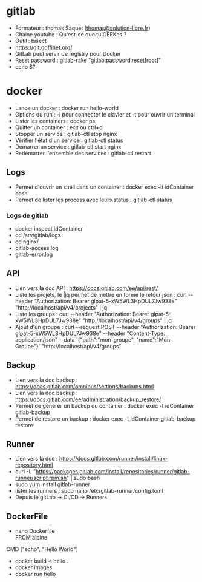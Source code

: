 # gitlab
- Formateur : thomas Saquet (thomas@solution-libre.fr)  
- Chaine youtube : Qu'est-ce que tu GEEKes ?  
- Outil : bisect  
- https://git.goffinet.org/  
- GitLab peut servir de registry pour Docker  
- Reset password : gitlab-rake "gitlab:password:reset[root]"
- echo $?

# docker
- Lance un docker : docker run hello-world  
- Options du run : -i pour connecter le clavier et -t pour ouvrir un terminal  
- Lister les containers : docker ps  
- Quitter un container : exit ou ctrl+d
- Stopper un service : gitlab-ctl stop nginx
- Vérifier l'état d'un service : gitlab-ctl status  
- Démarrer un service : gitlab-ctl start nginx  
- Redémarrer l'ensemble des services : gitlab-ctl restart

## Logs
- Permet d'ouvrir un shell dans un container : docker exec -it idContainer bash  
- Permet de lister les process avec leurs status : gitlab-ctl status

### Logs de gitlab
- docker inspect idContainer  
- cd /srv/gitlab/logs  
- cd nginx/  
- gitlab-access.log  
- gitlab-error.log

## API
- Lien vers la doc API : https://docs.gitlab.com/ee/api/rest/  
- Liste les projets, le |jq permet de mettre en forme le retour json : curl --header "Authorization: Bearer glpat-5-xW5WL3HpDUL7Jw938e" "http://localhost/api/v4/projects" | jq  
- Liste les groups : curl --header "Authorization: Bearer glpat-5-xW5WL3HpDUL7Jw938e" "http://localhost/api/v4/groups" | jq  
- Ajout d'un groupe : curl --request POST --header "Authorization: Bearer glpat-5-xW5WL3HpDUL7Jw938e" --header "Content-Type: application/json" --data '{"path":"mon-groupe", "name":"Mon-Groupe"}' "http://localhost/api/v4/groups"

## Backup
- Lien vers la doc backup : https://docs.gitlab.com/omnibus/settings/backups.html
- Lien vers la doc backup : https://docs.gitlab.com/ee/administration/backup_restore/  
- Permet de générer un backup du container : docker exec -t idContainer gitlab-backup  
- Permet de restore un backup : docker exec -t idContainer gitlab-backup restore

## Runner
- Lien vers la doc : https://docs.gitlab.com/runner/install/linux-repository.html
- curl -L "https://packages.gitlab.com/install/repositories/runner/gitlab-runner/script.rpm.sh" | sudo bash
- sudo yum install gitlab-runner
- lister les runners : sudo nano /etc/gitlab-runner/config.toml  
- Depuis le gitLab -> CI/CD -> Runners  

## DockerFile
- nano Dockerfile  
FROM alpine  

CMD ["echo", "Hello World"]  
- docker build -t hello .
- docker images
- docker run hello  
